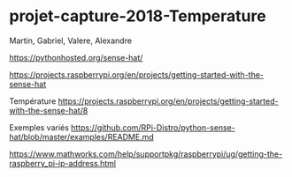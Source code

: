 # projet-capture-2018-Temperature
Martin, Gabriel, Valere, Alexandre

https://pythonhosted.org/sense-hat/

https://projects.raspberrypi.org/en/projects/getting-started-with-the-sense-hat

Température https://projects.raspberrypi.org/en/projects/getting-started-with-the-sense-hat/8

Exemples variés https://github.com/RPi-Distro/python-sense-hat/blob/master/examples/README.md

https://www.mathworks.com/help/supportpkg/raspberrypi/ug/getting-the-raspberry_pi-ip-address.html
